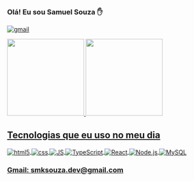 
### Olá! Eu sou Samuel Souza ✋

[![gmail](https://img.shields.io/badge/Gmail-D14836?style=for-the-badge&logo=gmail&logoColor=white)](mailto:smksouzadev@gmail.com)

<div>
   <a href="https://github.com/smksouza">
   <img height="180em" src="https://github-readme-stats.vercel.app/api?username=smksouza&show_icons=true&theme=tokyonight"/>
   <img height="180em" src="https://github-readme-stats.vercel.app/api/top-langs/?username=smksouza&layout=compact&langs_count=6&theme=tokyonight"/>
</div>

## Tecnologias que eu uso no meu dia

<div style="display: inline_block">
  <img align="center" alt="html5" src="https://img.shields.io/badge/HTML5-E34F26?style=for-the-badge&logo=html5&logoColor=white">
  <img align="center" alt="css" src="https://img.shields.io/badge/CSS3-1572B6?style=for-the-badge&logo=css3&logoColor=white">
  <img align="center" alt="JS" src="https://img.shields.io/badge/JavaScript-323330?style=for-the-badge&logo=javascript&logoColor=F7DF1E">
  <img align="center" alt="TypeScript" src="https://img.shields.io/badge/TypeScript-007ACC?style=for-the-badge&logo=typescript&logoColor=white">
  <img align="center" alt="React" src="https://img.shields.io/badge/React-20232A?style=for-the-badge&logo=react&logoColor=61DAFB">
  <img align="center" alt="Node.js" src="https://img.shields.io/badge/Node.js-43853D?style=for-the-badge&logo=node.js&logoColor=white">
  <img align="center" alt="MySQL" src="https://img.shields.io/badge/MySQL-00000F?style=for-the-badge&logo=mysql&logoColor=white">
  
<div>

### Gmail: smksouza.dev@gmail.com
